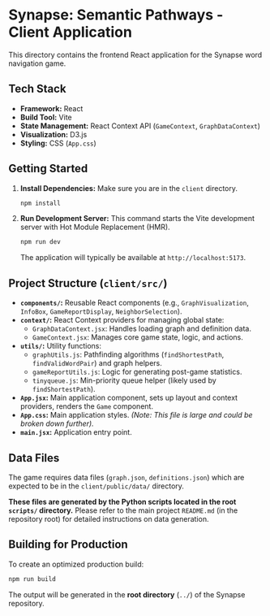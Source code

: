 # Synapse: Semantic Pathways - Client Application

This directory contains the frontend React application for the Synapse word navigation game.

## Tech Stack

*   **Framework:** React
*   **Build Tool:** Vite
*   **State Management:** React Context API (`GameContext`, `GraphDataContext`)
*   **Visualization:** D3.js
*   **Styling:** CSS (`App.css`)

## Getting Started

1.  **Install Dependencies:**
    Make sure you are in the `client` directory.
    ```bash
    npm install
    ```

2.  **Run Development Server:**
    This command starts the Vite development server with Hot Module Replacement (HMR).
    ```bash
    npm run dev
    ```
    The application will typically be available at `http://localhost:5173`.

## Project Structure (`client/src/`)

*   **`components/`:** Reusable React components (e.g., `GraphVisualization`, `InfoBox`, `GameReportDisplay`, `NeighborSelection`).
*   **`context/`:** React Context providers for managing global state:
    *   `GraphDataContext.jsx`: Handles loading graph and definition data.
    *   `GameContext.jsx`: Manages core game state, logic, and actions.
*   **`utils/`:** Utility functions:
    *   `graphUtils.js`: Pathfinding algorithms (`findShortestPath`, `findValidWordPair`) and graph helpers.
    *   `gameReportUtils.js`: Logic for generating post-game statistics.
    *   `tinyqueue.js`: Min-priority queue helper (likely used by `findShortestPath`).
*   **`App.jsx`:** Main application component, sets up layout and context providers, renders the `Game` component.
*   **`App.css`:** Main application styles. *(Note: This file is large and could be broken down further).*
*   **`main.jsx`:** Application entry point.

## Data Files

The game requires data files (`graph.json`, `definitions.json`) which are expected to be in the `client/public/data/` directory. 

**These files are generated by the Python scripts located in the root `scripts/` directory.** Please refer to the main project `README.md` (in the repository root) for detailed instructions on data generation.

## Building for Production

To create an optimized production build:
```bash
npm run build
```
The output will be generated in the **root directory** (`../`) of the Synapse repository.
